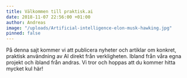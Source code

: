 ```yaml
---
title: Välkommen till praktisk.ai
date: 2018-11-07 22:56:00 +01:00
author: Andreas
image: "/uploads/Artificial-intelligence-elon-musk-hawking.jpg"
pinned: false
---
```


På denna sajt kommer vi att publicera nyheter och artiklar om konkret, praktisk användning av AI direkt från verkligheten. Ibland från våra egna projekt och ibland från andras. Vi tror och hoppas att du kommer hitta mycket kul här!
